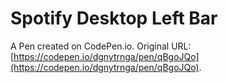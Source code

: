 # Spotify Desktop Left Bar

A Pen created on CodePen.io. Original URL: [https://codepen.io/dgnytrnga/pen/qBgoJQo](https://codepen.io/dgnytrnga/pen/qBgoJQo).

